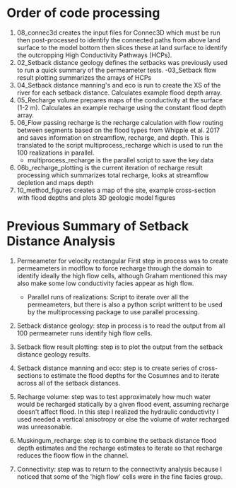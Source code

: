 # Order of code processing
1. 08_connec3d creates the input files for Connec3D which must be run then post-processed to identify the connected paths from above land surface to the model bottom then slices these at land surface to identify the outcropping High Conductivity Pathways (HCPs).
2. 02_Setback distance geology defines the setbacks was previously used to run a quick summary of the permeameter tests.
	-03_Setback flow result plotting summarizes the arrays of HCPs
3. 04_Setback distance manning's and eco is run to create the XS of the river for each setback distance. Calculates example flood depth array.
4. 05_Recharge volume prepares maps of the conductivity at the surface (1-2 m). Calculates an example recharge using the constant flood depth array.
5. 06_Flow passing recharge is the recharge calculation with flow routing between segments based on the flood types from Whipple et al. 2017 and saves information on streamflow, recharge, and depth. This is translated to the script multiprocess_recharge which is used to run the 100 realizations in parallel.
	- multiprocess_recharge is the parallel script to save the key data
6. 06b_recharge_plotting is the current iteration of recharge result processing which summarizes total recharge, looks at streamflow depletion and maps depth
7. 10_method_figures creates a map of the site, example cross-section with flood depths and plots 3D geologic model figures


# Previous Summary of Setback Distance Analysis 

1. Permeameter for velocity rectangular
First step in process was to create permeameters in modflow to force recharge through the domain to identify ideally the high flow cells, although Graham mentioned this may also make some low conductivity facies appear as high flow.
	- Parallel runs of realizations: Script to iterate over all the permeameters, but there is also a python script writtent to be used by the multiprocessing package to use parallel processing. 

2. Setback distance geology: step in process is to read the output from all 100 permeameter runs identify high flow cells.

3. Setback flow result plotting: step is to plot the output from the setback distance geology results.

4. Setback distance manning and eco: step is to create series of cross-sections to estimate the flood depths for the Cosumnes and to iterate across all of the setback distances.

5. Recharge volume: step was to test approximately how much water would be recharged statically by a given flood event, assuming recharge doesn't affect flood. In this step I realized the hydraulic conductivity I used needed a vertical anisotropy or else the volume of water recharged was unreasonable.

6. Muskingum_recharge: step is to combine the setback distance flood depth estimates and the recharge estimates to iterate so that recharge reduces the floow flow in the channel.

7. Connectivity: step was to return to the connectivity analysis because I noticed that some of the 'high flow' cells were in the fine facies group.
